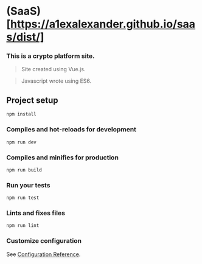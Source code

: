 # (SaaS)[https://a1exalexander.github.io/saas/dist/]

### This is a crypto platform site. 

>Site created using Vue.js.

>Javascript wrote using ES6.

## Project setup
```
npm install
```

### Compiles and hot-reloads for development
```
npm run dev
```

### Compiles and minifies for production
```
npm run build
```

### Run your tests
```
npm run test
```

### Lints and fixes files
```
npm run lint
```

### Customize configuration
See [Configuration Reference](https://cli.vuejs.org/config/).
